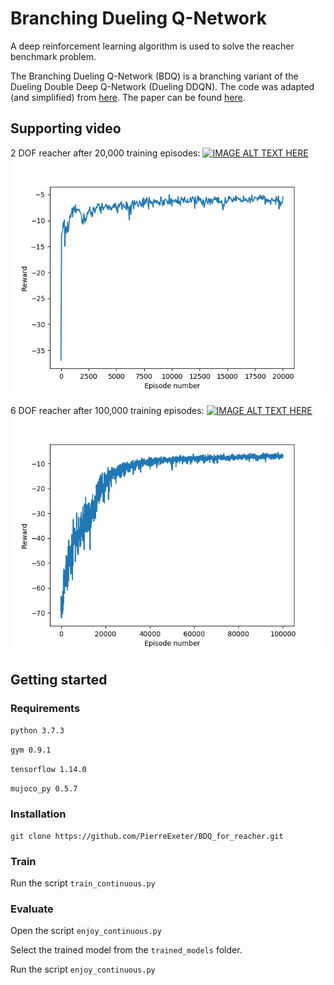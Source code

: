 # Branching Dueling Q-Network

A deep reinforcement learning algorithm is used to solve the reacher benchmark problem. 

The Branching Dueling Q-Network (BDQ) is a branching variant of the Dueling Double Deep Q-Network (Dueling DDQN).
The code was adapted (and simplified) from [here](https://github.com/atavakol/action-branching-agents). The paper can be found [here](https://arxiv.org/abs/1711.08946).

## Supporting video

2 DOF reacher after 20,000 training episodes:
[![IMAGE ALT TEXT HERE](http://img.youtube.com/vi/bh0N1RJ8adA/0.jpg)](http://www.youtube.com/watch?v=LFsdrXT47Ho)
![alt text](plots/2019-09-06_10-37-46_Reacher-v1_eval.png)

6 DOF reacher after 100,000 training episodes:
[![IMAGE ALT TEXT HERE](http://img.youtube.com/vi/LFsdrXT47Ho/0.jpg)](http://www.youtube.com/watch?v=LFsdrXT47Ho)
![alt text](plots/Reacher6DOF_100000ep.png)

## Getting started

### Requirements

`python 3.7.3`

`gym 0.9.1`

`tensorflow 1.14.0`

`mujoco_py 0.5.7`

### Installation

```
git clone https://github.com/PierreExeter/BDQ_for_reacher.git
```

### Train

Run the script `train_continuous.py`

### Evaluate

Open the script `enjoy_continuous.py`

Select the trained model from the `trained_models` folder.

Run the script `enjoy_continuous.py`

